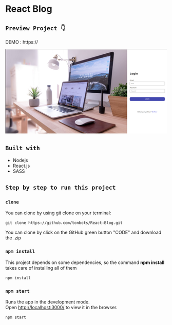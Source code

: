# React Blog

## `Preview Project 👇`

DEMO : https://

![Screenshot](public/preview.png)

## `Built with`
- Nodejs
- React.js
- SASS

## `Step by step to run this project`

### `clone`

You can clone by using git clone on your terminal:

    git clone https://github.com/tonbots/React-Blog.git

You can clone by click on the GitHub green button "CODE" and download the .zip

### `npm install`

This project depends on some dependencies, so the command **npm install** takes care of installing all of them

    npm install

### `npm start`

Runs the app in the development mode.\
Open [http://localhost:3000/](http://localhost:3000/) to view it in the browser.

    npm start
